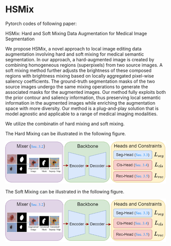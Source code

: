 # HSMix


Pytorch codes of following paper:


HSMix: Hard and Soft Mixing Data Augmentation for Medical Image Segmentation



We propose HSMix, a novel approach to local image editing data augmentation involving hard and soft mixing for medical semantic segmentation. In our approach, a hard-augmented image is created by combining homogeneous regions (superpixels) from two source images. A soft mixing method further adjusts the brightness of these composed regions with brightness mixing based on locally aggregated pixel-wise saliency coefficients. The ground-truth segmentation masks of the two source images undergo the same mixing operations to generate the associated masks for the augmented images.
Our method fully exploits both the prior contour and saliency information, thus preserving local semantic information in the augmented images while enriching the augmentation space with more diversity. Our method is a plug-and-play solution that is model agnostic and applicable to a range of medical imaging modalities.


We utilize the combinatin of hard mixing and soft mixing.

The Hard Mixing can be illustrated in  the following figure.

![image](https://github.com/DanielaPlusPlus/DataAug4Medical/blob/main/framework.png)


The Soft Mixing can be illustrated in  the following figure.

![image](https://github.com/DanielaPlusPlus/DataAug4Medical/blob/main/framework.png)
